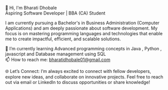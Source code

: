 👋 Hi, I'm Bharati Dhobale  
Aspiring Software Developer | BBA (CA) Student  

I am currently pursuing a Bachelor's in Business Administration (Computer Applications) and am deeply passionate about software development. My focus is on mastering programming languages and technologies that enable me to create impactful, efficient, and scalable solutions.  

🌱 I’m currently learning Advanced programming concepts in Java , Python , javascript and Database management using SQL                                                                    
📫 How to reach me: bharatidhobale01@gmail.com

🌐 Let’s Connect:
I’m always excited to connect with fellow developers, explore new ideas, and collaborate on innovative projects. Feel free to reach out via email or LinkedIn to discuss opportunities or share knowledge!

